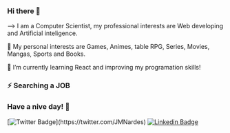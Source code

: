 ### Hi there 👋

--> I am a Computer Scientist, my professional interests are Web developing and Artificial inteligence.<br />

🔭 My personal interests are Games, Animes, table RPG,  Series, Movies, Mangas, Sports and Books.<br />

🌱 I’m currently learning React and improving my programation skills!<br />

### ⚡ Searching a JOB <br />

### Have a nive day! 👋 <br />

[![Twitter Badge](https://img.shields.io/badge/-Twitter-1ca0f1?style=flat-square&labelColor=1ca0f1&logo=twitter&logoColor=white&link=https://twitter.com/felipefialho_)](https://twitter.com/JMNardes)
[![Linkedin Badge](https://img.shields.io/badge/-LinkedIn-blue?style=flat-square&logo=Linkedin&logoColor=white&link=https://www.linkedin.com/in/felipefialho)](https://www.linkedin.com/in/jmnardes/)

